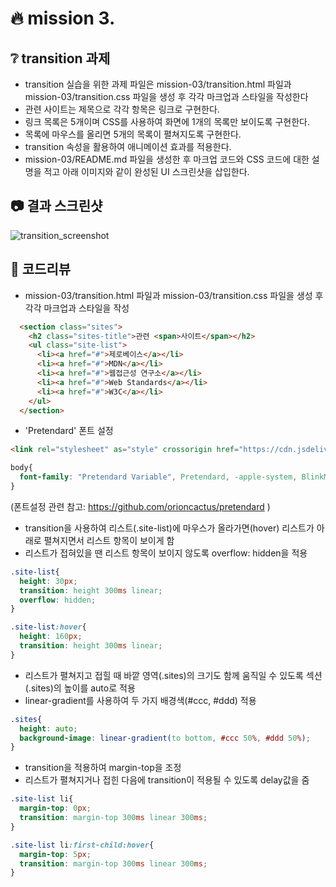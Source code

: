# :fire: mission 3.

## :grey_question: transition 과제
- transition 실습을 위한 과제 파일은 mission-03/transition.html 파일과 mission-03/transition.css 파일을 생성 후 각각 마크업과 스타일을 작성한다
- 관련 사이트는 제목으로 각각 항목은 링크로 구현한다.
- 링크 목록은 5개이며 CSS를 사용하여 화면에 1개의 목록만 보이도록 구현한다.
- 목록에 마우스를 올리면 5개의 목록이 펼쳐지도록 구현한다.
- transition 속성을 활용하여 애니메이션 효과를 적용한다.
- mission-03/README.md 파일을 생성한 후 마크업 코드와 CSS 코드에 대한 설명을 적고 아래 이미지와 같이 완성된 UI 스크린샷을 삽입한다.

## :camera: 결과 스크린샷
![transition_screenshot](https://github.com/shju0317/home-work/assets/31871923/ecc92e19-4363-4573-9dd8-2002a3a299ee)

## :speech_balloon: 코드리뷰
- mission-03/transition.html 파일과 mission-03/transition.css 파일을 생성 후 각각 마크업과 스타일을 작성
```html
  <section class="sites">
    <h2 class="sites-title">관련 <span>사이트</span></h2>
    <ul class="site-list">
      <li><a href="#">제로베이스</a></li>
      <li><a href="#">MDN</a></li>
      <li><a href="#">웹접근성 연구소</a></li>
      <li><a href="#">Web Standards</a></li>
      <li><a href="#">W3C</a></li>
    </ul>
  </section>
```
- 'Pretendard' 폰트 설정
```html
<link rel="stylesheet" as="style" crossorigin href="https://cdn.jsdelivr.net/gh/orioncactus/pretendard@v1.3.6/dist/web/static/pretendard.css" />
```
```css
body{
  font-family: "Pretendard Variable", Pretendard, -apple-system, BlinkMacSystemFont, system-ui, Roboto, "Helvetica Neue", "Segoe UI", "Apple SD Gothic Neo", "Noto Sans KR", "Malgun Gothic", "Apple Color Emoji", "Segoe UI Emoji", "Segoe UI Symbol", sans-serif;
}
```
(폰트설정 관련 참고: https://github.com/orioncactus/pretendard )
- transition을 사용하여 리스트(.site-list)에 마우스가 올라가면(hover) 리스트가 아래로 펼쳐지면서 리스트 항목이 보이게 함
- 리스트가 접혀있을 땐 리스트 항목이 보이지 않도록 overflow: hidden을 적용
```css
.site-list{
  height: 30px;
  transition: height 300ms linear;
  overflow: hidden;
}

.site-list:hover{
  height: 160px;
  transition: height 300ms linear;
}
```
- 리스트가 펼쳐지고 접힐 때 바깥 영역(.sites)의 크기도 함께 움직일 수 있도록 섹션(.sites)의 높이를 auto로 적용
- linear-gradient를 사용하여 두 가지 배경색(#ccc, #ddd) 적용
```css
.sites{
  height: auto;
  background-image: linear-gradient(to bottom, #ccc 50%, #ddd 50%);
}
```
- transition을 적용하여 margin-top을 조정
- 리스트가 펼쳐지거나 접힌 다음에 transition이 적용될 수 있도록 delay값을 줌
```css
.site-list li{
  margin-top: 0px;
  transition: margin-top 300ms linear 300ms;
}

.site-list li:first-child:hover{
  margin-top: 5px;
  transition: margin-top 300ms linear 300ms;
}
```
